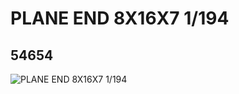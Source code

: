 # PLANE END 8X16X7 1/194
## 54654
![PLANE END 8X16X7 1/194](https://lc-www-live-s.legocdn.com/media/bricks/5/2/4284009.jpg)